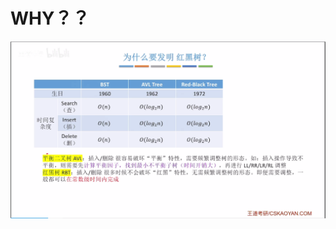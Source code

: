 


# WHY？？
![输入图片说明](/imgs/2025-07-27/g5Z0sggalFA0WNIS.png)
<!--stackedit_data:
eyJoaXN0b3J5IjpbLTYwNzg4M119
-->